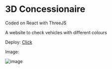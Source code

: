 # 3D Concessionaire

Coded on React with ThreeJS

A website to check vehicles with different colours

Deploy: <a href="https://main--lambent-gaufre-6062fc.netlify.app/" target="_blank">Click</a>

Image:

![image](https://github.com/rusherdv/3d-concessionaire/assets/105472000/ef56450c-7d7d-4a70-a3e9-17aeb1215476)

